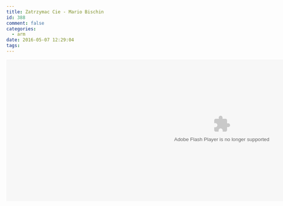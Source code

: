 ```yaml
---
title: Zatrzymac Cie - Mario Bischin
id: 388
comment: false
categories:
  - arm
date: 2016-05-07 12:29:04
tags:
---
```


<object width=1140 height=375><param name="movie" value="http://share.vrs.sohu.com/3017211/v.swf&topBar=1&autoplay=false&plid=6572838&pub_catecode=0&from=page"></param><param name="allowFullScreen" value="true"></param><param name="allowscriptaccess" value="always"></param><param name="wmode" value="Transparent"></param><embed width=1140 height=375 wmode="Transparent" allowfullscreen="true" allowscriptaccess="always" quality="high" src="http://share.vrs.sohu.com/3017211/v.swf&topBar=1&autoplay=false&plid=6572838&pub_catecode=0&from=page" type="application/x-shockwave-flash"/></embed></object>